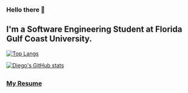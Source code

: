 ### Hello there 👋

## I'm a Software Engineering Student at Florida Gulf Coast University.

[![Top Langs](https://github-readme-stats.vercel.app/api/top-langs/?username=dfgrisales5078&hide=&theme=tokyonight&layout=compact)](https://github.com/anuraghazra/github-readme-stats)

[![Diego's GitHub stats](https://github-readme-stats.vercel.app/api?username=dfgrisales5078&theme=tokyonight&show_icons=true)](https://github.com/anuraghazra/github-readme-stats)

## 

### [My Resume](https://dfgrisales5078.github.io/dfgrisales5078/DiegoGrisalesResume.pdf)
